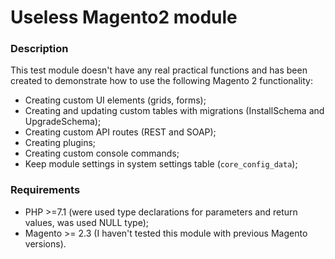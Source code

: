 # Useless Magento2 module

### Description

This test module doesn't have any real practical functions and has been created to demonstrate how to use the following Magento 2 functionality:
- Creating custom UI elements (grids, forms);
- Creating and updating custom tables with migrations (InstallSchema and UpgradeSchema);
- Creating custom API routes (REST and SOAP);
- Creating plugins;
- Creating custom console commands;
- Keep module settings in system settings table (`core_config_data`); 

### Requirements
- PHP >=7.1 (were used type declarations for parameters and return values, was used NULL type);
- Magento >= 2.3 (I haven't tested this module with previous Magento versions).
